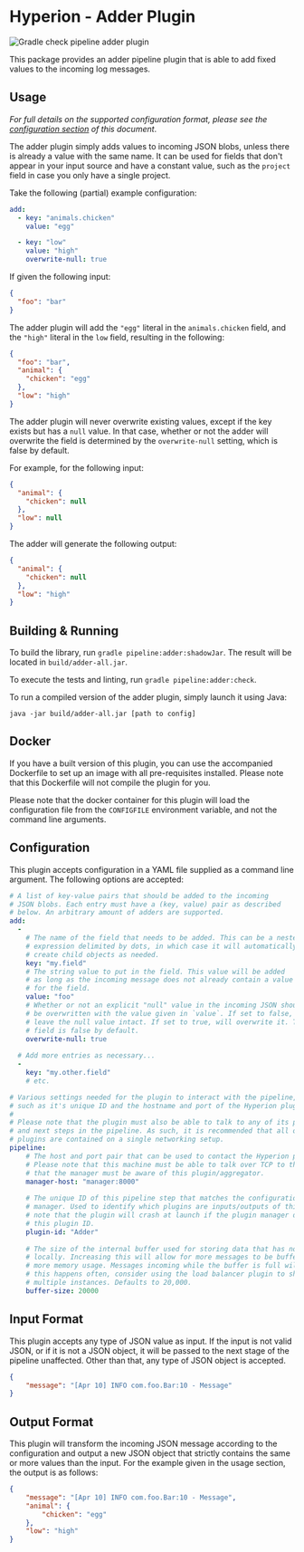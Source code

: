 # Hyperion - Adder Plugin

![Gradle check pipeline adder plugin](https://github.com/SERG-Delft/monitoring-aware-ides/workflows/Gradle%20check%20pipeline%20adder%20plugin/badge.svg)

This package provides an adder pipeline plugin that is able to add fixed values to the incoming log messages.

## Usage

_For full details on the supported configuration format, please see the [configuration section](#Configuration) of this document_.

The adder plugin simply adds values to incoming JSON blobs, unless there is already a value with the same name. It can be used for fields that don't appear in your input source and have a constant value, such as the `project` field in case you only have a single project.

Take the following (partial) example configuration:

```yaml
add:
  - key: "animals.chicken"
    value: "egg"

  - key: "low"
    value: "high"
    overwrite-null: true
```

If given the following input:

```json
{
  "foo": "bar"
}
```

The adder plugin will add the `"egg"` literal in the `animals.chicken` field, and the `"high"` literal in the `low` field, resulting in the following:

```json
{
  "foo": "bar",
  "animal": {
    "chicken": "egg"
  },
  "low": "high"
}
```

The adder plugin will never overwrite existing values, except if the key exists but has a `null` value. In that case, whether or not the adder will overwrite the field is determined by the `overwrite-null` setting, which is false by default.

For example, for the following input:

```json
{
  "animal": {
    "chicken": null
  },
  "low": null
}
```

The adder will generate the following output:

```json
{
  "animal": {
    "chicken": null
  },
  "low": "high"
}
```

## Building & Running

To build the library, run `gradle pipeline:adder:shadowJar`. The result will be located in `build/adder-all.jar`.

To execute the tests and linting, run `gradle pipeline:adder:check`.

To run a compiled version of the adder plugin, simply launch it using Java:

```shell script
java -jar build/adder-all.jar [path to config]
```

## Docker

If you have a built version of this plugin, you can use the accompanied Dockerfile to set up an image with all pre-requisites installed. Please note that this Dockerfile will not compile the plugin for you.

Please note that the docker container for this plugin will load the configuration file from the `CONFIGFILE` environment variable, and not the command line arguments.

## Configuration

This plugin accepts configuration in a YAML file supplied as a command line argument. The following options are accepted:

```yaml
# A list of key-value pairs that should be added to the incoming
# JSON blobs. Each entry must have a (key, value) pair as described
# below. An arbitrary amount of adders are supported.
add:
  -
    # The name of the field that needs to be added. This can be a nested
    # expression delimited by dots, in which case it will automatically
    # create child objects as needed.
    key: "my.field"
    # The string value to put in the field. This value will be added 
    # as long as the incoming message does not already contain a value
    # for the field.
    value: "foo"
    # Whether or not an explicit "null" value in the incoming JSON should
    # be overwritten with the value given in `value`. If set to false, will
    # leave the null value intact. If set to true, will overwrite it. This
    # field is false by default.
    overwrite-null: true
    
  # Add more entries as necessary...
  -
    key: "my.other.field"
    # etc.

# Various settings needed for the plugin to interact with the pipeline,
# such as it's unique ID and the hostname and port of the Hyperion plugin manager.
# 
# Please note that the plugin must also be able to talk to any of its previous
# and next steps in the pipeline. As such, it is recommended that all of the 
# plugins are contained on a single networking setup.
pipeline:
    # The host and port pair that can be used to contact the Hyperion plugin manager.
    # Please note that this machine must be able to talk over TCP to the manager and
    # that the manager must be aware of this plugin/aggregator.
    manager-host: "manager:8000"
  
    # The unique ID of this pipeline step that matches the configuration of the plugin
    # manager. Used to identify which plugins are inputs/outputs of this step. Please
    # note that the plugin will crash at launch if the plugin manager does not recognize
    # this plugin ID.
    plugin-id: "Adder"
  
    # The size of the internal buffer used for storing data that has not yet been processed
    # locally. Increasing this will allow for more messages to be buffered, at the cost of
    # more memory usage. Messages incoming while the buffer is full will be thrown away. If
    # this happens often, consider using the load balancer plugin to shard this plugin across
    # multiple instances. Defaults to 20,000.
    buffer-size: 20000
```

## Input Format

This plugin accepts any type of JSON value as input. If the input is not valid JSON, or if it is not a JSON object, it will be passed to the next stage of the pipeline unaffected. Other than that, any type of JSON object is accepted.

```json
{
    "message": "[Apr 10] INFO com.foo.Bar:10 - Message"
}
```

## Output Format

This plugin will transform the incoming JSON message according to the configuration and output a new JSON object that strictly contains the same or more values than the input. For the example given in the usage section, the output is as follows:

```json
{
    "message": "[Apr 10] INFO com.foo.Bar:10 - Message",
    "animal": {
        "chicken": "egg"
    },
    "low": "high"
}
```
